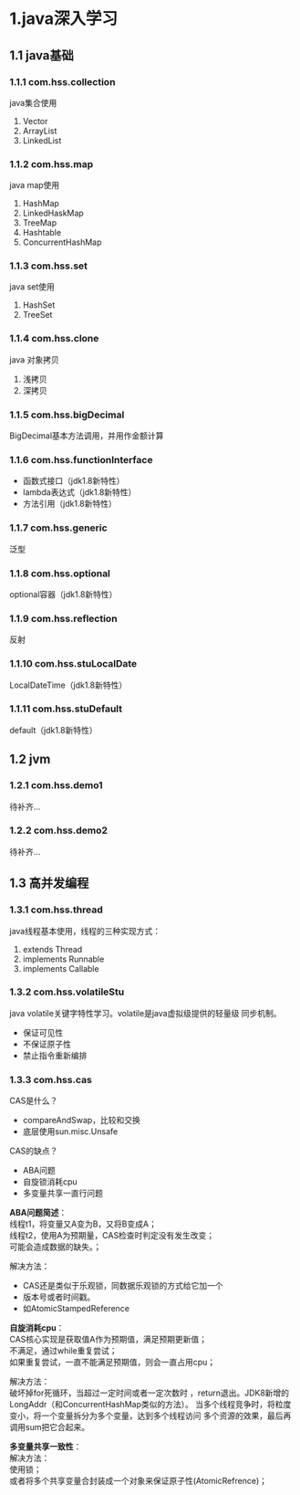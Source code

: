 # 1.java深入学习
## 1.1 java基础
### 1.1.1 com.hss.collection
java集合使用
1. Vector
2. ArrayList
3. LinkedList

### 1.1.2 com.hss.map
java map使用
1. HashMap
2. LinkedHaskMap
3. TreeMap
4. Hashtable
5. ConcurrentHashMap

### 1.1.3 com.hss.set
java set使用
1. HashSet
2. TreeSet

### 1.1.4 com.hss.clone
java 对象拷贝
1. 浅拷贝
2. 深拷贝

### 1.1.5 com.hss.bigDecimal
BigDecimal基本方法调用，并用作金额计算

### 1.1.6 com.hss.functionInterface
* 函数式接口（jdk1.8新特性）
* lambda表达式（jdk1.8新特性）
* 方法引用（jdk1.8新特性）

### 1.1.7 com.hss.generic
泛型

### 1.1.8 com.hss.optional
optional容器（jdk1.8新特性）

### 1.1.9 com.hss.reflection
反射

### 1.1.10 com.hss.stuLocalDate
LocalDateTime（jdk1.8新特性）

### 1.1.11 com.hss.stuDefault
default（jdk1.8新特性）

## 1.2 jvm
### 1.2.1 com.hss.demo1
待补齐...

### 1.2.2 com.hss.demo2
待补齐...

## 1.3 高并发编程
### 1.3.1 com.hss.thread
java线程基本使用，线程的三种实现方式：
1. extends Thread
2. implements Runnable
3. implements Callable

### 1.3.2 com.hss.volatileStu
java volatile关键字特性学习。volatile是java虚拟级提供的轻量级
同步机制。
* 保证可见性
* 不保证原子性
* 禁止指令重新编排

### 1.3.3 com.hss.cas
CAS是什么？
* compareAndSwap，比较和交换
* 底层使用sun.misc.Unsafe

CAS的缺点？
* ABA问题
* 自旋锁消耗cpu
* 多变量共享一直行问题

**ABA问题简述**：  
线程t1，将变量又A变为B，又将B变成A；  
线程t2，使用A为预期量，CAS检查时判定没有发生改变；  
可能会造成数据的缺失。；  

解决方法：
 * CAS还是类似于乐观锁，同数据乐观锁的方式给它加一个
 * 版本号或者时间戳。
 * 如AtomicStampedReference
 
**自旋消耗cpu**：  
CAS核心实现是获取值A作为预期值，满足预期更新值；  
不满足，通过while重复尝试；  
如果重复尝试，一直不能满足预期值，则会一直占用cpu；

解决方法：  
破坏掉for死循环，当超过一定时间或者一定次数时
，return退出。JDK8新增的LongAddr（和ConcurrentHashMap类似的方法）。
当多个线程竞争时，将粒度变小，将一个变量拆分为多个变量，达到多个线程访问
多个资源的效果，最后再调用sum把它合起来。

**多变量共享一致性**：  
解决方法：  
使用锁；  
或者将多个共享变量合封装成一个对象来保证原子性(AtomicRefrence)；